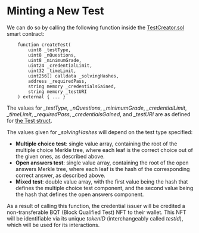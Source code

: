 # Minting a New Test

We can do so by calling the following function inside the [TestCreator.sol](../../../contracts/TestCreator.sol) smart contract:
```
    function createTest(
        uint8 _testType,
        uint8 _nQuestions,
        uint8 _minimumGrade,
        uint24 _credentialLimit,
        uint32 _timeLimit,
        uint256[] calldata _solvingHashes,
        address _requiredPass,
        string memory _credentialsGained,
        string memory _testURI
    ) external { ... }
```

The values for *_testType*, *_nQuestions*, *_minimumGrade*, *_credentialLimit*, *_timeLimit*, *_requiredPass*, *_credentialsGained*, and *_testURI* are as defined for [the Test struct](../bq-tests/the-test-struct.md).

The values given for *_solvingHashes* will depend on the test type specified:
- **Multiple choice test**: single value array, containing the root of the multiple choice Merkle tree, where each leaf is the correct choice out of the given ones, as described above.
- **Open answers test**: single value array, containing the root of the open answers Merkle tree, where each leaf is the hash of the corresponding correct answer, as described above.
- **Mixed test**: double value array, with the first value being the hash that defines the multiple choice test component, and the second value being the hash that defines the open answers component.

As a result of calling this function, the credential issuer will be credited a non-transferable BQT (Block Qualified Test) NFT to their wallet. This NFT will be identifiable via its unique *tokenID* (interchangeably called *testId*), which will be used for its interactions.